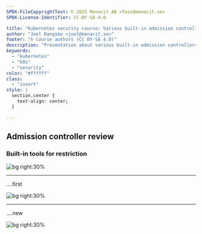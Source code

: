 ```yaml
---
SPDX-FileCopyrightText: © 2025 Menacit AB <foss@menacit.se>
SPDX-License-Identifier: CC-BY-SA-4.0

title: "Kubernetes security course: Various built-in admission controllers"
author: "Joel Rangsmo <joel@menacit.se>"
footer: "© Course authors (CC BY-SA 4.0)"
description: "Presentation about various built-in admission controllers in Kubernetes"
keywords:
  - "kubernetes"
  - "k8s"
  - "security"
color: "#ffffff"
class:
  - "invert"
style: |
  section.center {
    text-align: center;
  }

---
```

<!-- _footer: "%ATTRIBUTION_PREFIX% William Warby (CC BY 2.0)" -->
## Admission controller review 
### Built-in tools for restriction

![bg right:30%](images/polar_bear_side.jpg)

<!--
-->

---
<!-- _footer: "%ATTRIBUTION_PREFIX% William Warby (CC BY 2.0)" -->
....first

![bg right:30%](images/polar_bear_side.jpg)

<!--
-->

---
<!-- _footer: "%ATTRIBUTION_PREFIX% " -->
....new

![bg right:30%](images/)

<!--
-->
